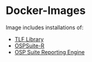 # Docker-Images
Image includes installations of:
* [TLF Library](https://github.com/Open-Systems-Pharmacology/TLF-Library)
* [OSPSuite-R](https://docs.open-systems-pharmacology.org/working-with-r/r-introduction)
* [OSP Suite Reporting Engine](https://github.com/Open-Systems-Pharmacology/OSPSuite.ReportingEngine)
